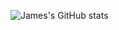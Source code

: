 ![James's GitHub stats](https://github-readme-stats.vercel.app/api?username=jimbolikesgithub&show_icons=true&theme=dracula)
